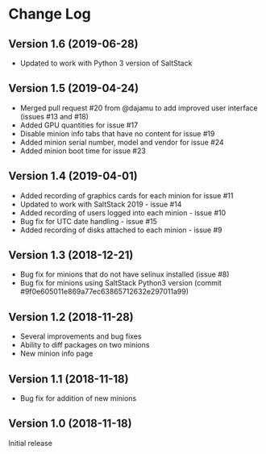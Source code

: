 # Change Log

## Version 1.6 (2019-06-28)

* Updated to work with Python 3 version of SaltStack

## Version 1.5 (2019-04-24)

* Merged pull request #20 from @dajamu to add improved user interface (issues #13 and #18)
* Added GPU quantities for issue #17
* Disable minion info tabs that have no content for issue #19
* Added minion serial number, model and vendor for issue #24
* Added minion boot time for issue #23

## Version 1.4 (2019-04-01)

* Added recording of graphics cards for each minion for issue #11
* Updated to work with SaltStack 2019 - issue #14
* Added recording of users logged into each minion - issue #10
* Bug fix for UTC date handling - issue #15
* Added recording of disks attached to each minion - issue #9

## Version 1.3 (2018-12-21)

* Bug fix for minions that do not have selinux installed (issue #8)
* Bug fix for minions using SaltStack Python3 version (commit #9f0e605011e869a77ec63865712632e297011a99)

## Version 1.2 (2018-11-28)

* Several improvements and bug fixes
* Ability to diff packages on two minions
* New minion info page

## Version 1.1 (2018-11-18)

* Bug fix for addition of new minions

## Version 1.0 (2018-11-18)

Initial release
